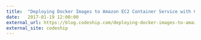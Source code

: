 ```yaml
---
title:  "Deploying Docker Images to Amazon EC2 Container Service with Codeship"
date:   2017-01-19 12:00:00
external_url: https://blog.codeship.com/deploying-docker-images-to-amazon-ec2-container-service-with-codeship/
external_site: codeship
---
```

